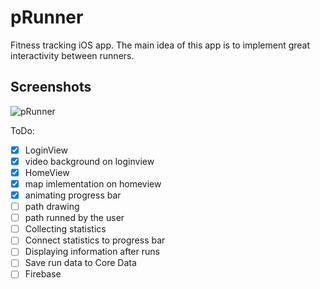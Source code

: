 pRunner
==========
Fitness tracking iOS app. The main idea of this app is to implement great interactivity between runners.

## Screenshots
![pRunner](./pRunner.gif)

ToDo:
- [x] LoginView
- [x] video background on loginview
- [x] HomeView
- [x] map imlementation on homeview
- [x] animating progress bar
- [ ] path drawing
- [ ] path runned by the user
- [ ] Collecting statistics 
- [ ] Connect statistics to progress bar
- [ ] Displaying information after runs
- [ ] Save run data to Core Data
- [ ] Firebase
